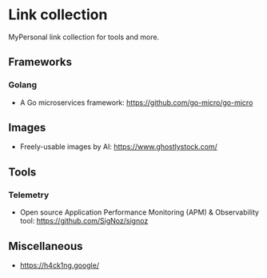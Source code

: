 # Link collection

MyPersonal link collection for tools and more.


## Frameworks

### Golang

* A Go microservices framework: https://github.com/go-micro/go-micro

## Images

* Freely-usable images by AI: https://www.ghostlystock.com/


## Tools

### Telemetry

* Open source Application Performance Monitoring (APM) & Observability tool: https://github.com/SigNoz/signoz

## Miscellaneous

* https://h4ck1ng.google/
